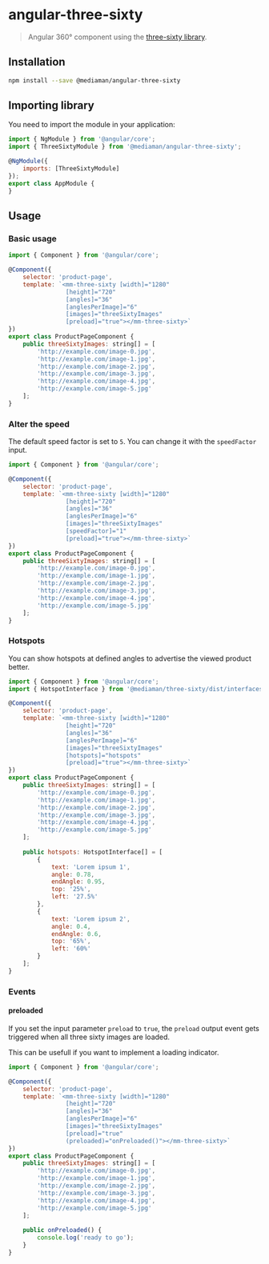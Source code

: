 # angular-three-sixty

> Angular 360° component using the [three-sixty library](https://github.com/mediamanDE/three-sixty).

## Installation

```bash
npm install --save @mediaman/angular-three-sixty
```

## Importing library

You need to import the module in your application:

```javascript
import { NgModule } from '@angular/core';
import { ThreeSixtyModule } from '@mediaman/angular-three-sixty';

@NgModule({
    imports: [ThreeSixtyModule]
});
export class AppModule {
}
```

## Usage

### Basic usage

```javascript
import { Component } from '@angular/core';

@Component({
    selector: 'product-page',
    template: `<mm-three-sixty [width]="1280"
                [height]="720"
                [angles]="36" 
                [anglesPerImage]="6" 
                [images]="threeSixtyImages" 
                [preload]="true"></mm-three-sixty>`
})
export class ProductPageComponent {
    public threeSixtyImages: string[] = [
        'http://example.com/image-0.jpg',
        'http://example.com/image-1.jpg',
        'http://example.com/image-2.jpg',
        'http://example.com/image-3.jpg',
        'http://example.com/image-4.jpg',
        'http://example.com/image-5.jpg'
    ];
}
```

### Alter the speed

The default speed factor is set to `5`. You can change it with the `speedFactor` input.

```javascript
import { Component } from '@angular/core';

@Component({
    selector: 'product-page',
    template: `<mm-three-sixty [width]="1280"
                [height]="720"
                [angles]="36" 
                [anglesPerImage]="6" 
                [images]="threeSixtyImages"
                [speedFactor]="1"
                [preload]="true"></mm-three-sixty>`
})
export class ProductPageComponent {
    public threeSixtyImages: string[] = [
        'http://example.com/image-0.jpg',
        'http://example.com/image-1.jpg',
        'http://example.com/image-2.jpg',
        'http://example.com/image-3.jpg',
        'http://example.com/image-4.jpg',
        'http://example.com/image-5.jpg'
    ];
}
```

### Hotspots

You can show hotspots at defined angles to advertise the viewed product better.

```javascript
import { Component } from '@angular/core';
import { HotspotInterface } from '@mediaman/three-sixty/dist/interfaces/hotspot.interface';

@Component({
    selector: 'product-page',
    template: `<mm-three-sixty [width]="1280"
                [height]="720"
                [angles]="36" 
                [anglesPerImage]="6" 
                [images]="threeSixtyImages"
                [hotspots]="hotspots"
                [preload]="true"></mm-three-sixty>`
})
export class ProductPageComponent {
    public threeSixtyImages: string[] = [
        'http://example.com/image-0.jpg',
        'http://example.com/image-1.jpg',
        'http://example.com/image-2.jpg',
        'http://example.com/image-3.jpg',
        'http://example.com/image-4.jpg',
        'http://example.com/image-5.jpg'
    ];
    
    public hotspots: HotspotInterface[] = [
        {
            text: 'Lorem ipsum 1',
            angle: 0.78,
            endAngle: 0.95,
            top: '25%',
            left: '27.5%'
        },
        {
            text: 'Lorem ipsum 2',
            angle: 0.4,
            endAngle: 0.6,
            top: '65%',
            left: '60%'
        }
    ];
}
```

### Events

#### preloaded

If you set the input parameter `preload` to `true`, the `preload` output event gets triggered when all three sixty images
are loaded.

This can be usefull if you want to implement a loading indicator.

```javascript
import { Component } from '@angular/core';

@Component({
    selector: 'product-page',
    template: `<mm-three-sixty [width]="1280"
                [height]="720"
                [angles]="36" 
                [anglesPerImage]="6" 
                [images]="threeSixtyImages" 
                [preload]="true" 
                (preloaded)="onPreloaded()"></mm-three-sixty>`
})
export class ProductPageComponent {
    public threeSixtyImages: string[] = [
        'http://example.com/image-0.jpg',
        'http://example.com/image-1.jpg',
        'http://example.com/image-2.jpg',
        'http://example.com/image-3.jpg',
        'http://example.com/image-4.jpg',
        'http://example.com/image-5.jpg'
    ];
    
    public onPreloaded() {
        console.log('ready to go');
    }
}
```
